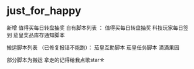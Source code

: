 # just_for_happy
新增 值得买每日转盘抽奖
自有脚本列表 ：
值得买每日转盘抽奖
科技玩家每日签到
茄皇奖品库存通知脚本

搬运脚本列表 （已修复报错不能跑）：
茄皇互助脚本
茄皇任务脚本
滴滴果园


部分脚本为搬运 拿走的记得给我点歌star☆
